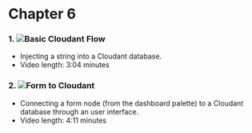 # Chapter 6 

### 1. ![Basic Cloudant Flow](https://github.ibm.com/L-Gamerman/NodeRedEducation/tree/master/Chapter%206%20-%20Databases/1.%20Basic%20Cloudant%20Flow)
  
  - Injecting a string into a Cloudant database. 
  - Video length: 3:04 minutes
  
### 2. ![Form to Cloudant](https://github.ibm.com/L-Gamerman/NodeRedEducation/tree/master/Chapter%206%20-%20Databases/2.%20Form%20to%20Cloudant)

  - Connecting a form node (from the dashboard palette) to a Cloudant database through an user interface. 
  - Video length: 4:11 minutes
